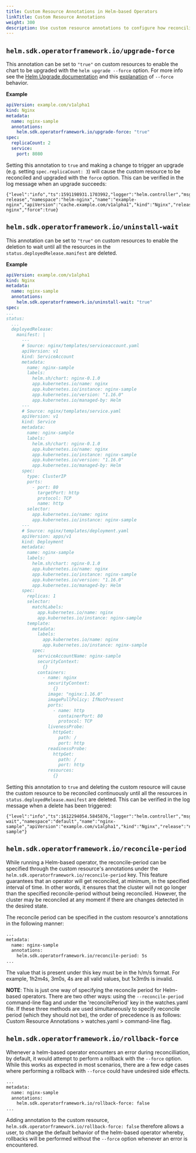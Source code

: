 ```yaml
---
title: Custom Resource Annotations in Helm-based Operators
linkTitle: Custom Resource Annotations
weight: 300
description: Use custom resource annotations to configure how reconciliation works.
---
```


## `helm.sdk.operatorframework.io/upgrade-force`

This annotation can be set to `"true"` on custom resources to enable the chart to be upgraded with the
`helm upgrade --force` option. For more info see the [Helm Upgrade documentation](https://helm.sh/docs/helm/helm_upgrade/)
and this [explanation](https://github.com/helm/helm/issues/7082#issuecomment-559558318) of `--force` behavior.

**Example**

```yaml
apiVersion: example.com/v1alpha1
kind: Nginx
metadata:
  name: nginx-sample
  annotations:
    helm.sdk.operatorframework.io/upgrade-force: "true"
spec:
  replicaCount: 2
  service:
    port: 8080
```

Setting this annotation to `true` and making a change to trigger an upgrade (e.g. setting `spec.replicaCount: 3`)
will cause the custom resource to be reconciled and upgraded with the `force` option. This can be verified in the
log message when an upgrade succeeds:

```
{"level":"info","ts":1591198931.1703992,"logger":"helm.controller","msg":"Upgraded release","namespace":"helm-nginx","name":"example-nginx","apiVersion":"cache.example.com/v1alpha1","kind":"Nginx","release":"example-nginx","force":true}
```

## `helm.sdk.operatorframework.io/uninstall-wait`

This annotation can be set to `"true"` on custom resources to enable the deletion to wait until all the resources in the
`status.deployedRelease.manifest` are deleted. 

**Example**

```yaml
apiVersion: example.com/v1alpha1
kind: Nginx
metadata:
  name: nginx-sample
  annotations:
    helm.sdk.operatorframework.io/uninstall-wait: "true"
spec:
...
status:
  ...
  deployedRelease:
    manifest: |
      ---
      # Source: nginx/templates/serviceaccount.yaml
      apiVersion: v1
      kind: ServiceAccount
      metadata:
        name: nginx-sample
        labels:
          helm.sh/chart: nginx-0.1.0
          app.kubernetes.io/name: nginx
          app.kubernetes.io/instance: nginx-sample
          app.kubernetes.io/version: "1.16.0"
          app.kubernetes.io/managed-by: Helm
      ---
      # Source: nginx/templates/service.yaml
      apiVersion: v1
      kind: Service
      metadata:
        name: nginx-sample
        labels:
          helm.sh/chart: nginx-0.1.0
          app.kubernetes.io/name: nginx
          app.kubernetes.io/instance: nginx-sample
          app.kubernetes.io/version: "1.16.0"
          app.kubernetes.io/managed-by: Helm
      spec:
        type: ClusterIP
        ports:
          - port: 80
            targetPort: http
            protocol: TCP
            name: http
        selector:
          app.kubernetes.io/name: nginx
          app.kubernetes.io/instance: nginx-sample
      ---
      # Source: nginx/templates/deployment.yaml
      apiVersion: apps/v1
      kind: Deployment
      metadata:
        name: nginx-sample
        labels:
          helm.sh/chart: nginx-0.1.0
          app.kubernetes.io/name: nginx
          app.kubernetes.io/instance: nginx-sample
          app.kubernetes.io/version: "1.16.0"
          app.kubernetes.io/managed-by: Helm
      spec:
        replicas: 1
        selector:
          matchLabels:
            app.kubernetes.io/name: nginx
            app.kubernetes.io/instance: nginx-sample
        template:
          metadata:
            labels:
              app.kubernetes.io/name: nginx
              app.kubernetes.io/instance: nginx-sample
          spec:
            serviceAccountName: nginx-sample
            securityContext:
              {}
            containers:
              - name: nginx
                securityContext:
                  {}
                image: "nginx:1.16.0"
                imagePullPolicy: IfNotPresent
                ports:
                  - name: http
                    containerPort: 80
                    protocol: TCP
                livenessProbe:
                  httpGet:
                    path: /
                    port: http
                readinessProbe:
                  httpGet:
                    path: /
                    port: http
                resources:
                  {}
```

Setting this annotation to `true` and deleting the custom resource will cause the custom resource to be reconciled
continuously until all the resources in `status.deployedRelease.manifest` are deleted. This can be verified in the
log message when a delete has been triggered:

```
{"level":"info","ts":1612294054.5845876,"logger":"helm.controller","msg":"Uninstall wait","namespace":"default","name":"nginx-sample","apiVersion":"example.com/v1alpha1","kind":"Nginx","release":"nginx-sample"}

```

## `helm.sdk.operatorframework.io/reconcile-period`

While running a Helm-based operator, the reconcile-period can be specified through the custom resource's annotations under the `helm.sdk.operatorframework.io/reconcile-period` key. 
This feature guarantees that an operator will get reconciled, at minimum, in the specified interval of time. In other words, it ensures that the cluster will not go longer
than the specified reconcile-period without being reconciled. However, the cluster may be reconciled at any moment if there are changes detected in the desired state.

The reconcile period can be specified in the custom resource's annotations in the following manner: 

```sh
...
metadata:
  name: nginx-sample
  annotations:
    helm.sdk.operatorframework.io/reconcile-period: 5s
...
```

The value that is present under this key must be in the h/m/s format. For example, 1h2m4s, 3m0s, 4s are all valid values, but 1x3m9s is invalid. 

**NOTE**: This is just one way of specifying the reconcile period for Helm-based operators. There are two other ways: using the `--reconcile-period` command-line flag and under the 'reconcilePeriod' key in the watches.yaml file. If these three methods are used simultaneously to specify reconcile period (which they should not be), the order of precedence is as follows: 
Custom Resource Annotations > watches.yaml > command-line flag.

## `helm.sdk.operatorframework.io/rollback-force`

Whenever a helm-based operator encounters an error during reconcilliation, by default, it would attempt to perform a rollback with the `--force` option. While this works as expected in most scenarios, there are a few edge cases where performing a rollback with `--force` could have undesired side effects.

```sh
...
metadata:
  name: nginx-sample
  annotations:
    helm.sdk.operatorframework.io/rollback-force: false
...
```

Adding annotation to the custom resource, `helm.sdk.operatorframework.io/rollback-force: false` therefore allows a user, to change the default behavior of the helm-based operator whereby, rollbacks will be performed without the `--force` option whenever an error is encountered.